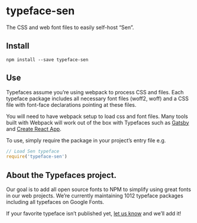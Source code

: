 
# typeface-sen

The CSS and web font files to easily self-host “Sen”.

## Install

`npm install --save typeface-sen`

## Use

Typefaces assume you’re using webpack to process CSS and files. Each typeface
package includes all necessary font files (woff2, woff) and a CSS file with
font-face declarations pointing at these files.

You will need to have webpack setup to load css and font files. Many tools built
with Webpack will work out of the box with Typefaces such as [Gatsby](https://github.com/gatsbyjs/gatsby)
and [Create React App](https://github.com/facebookincubator/create-react-app).

To use, simply require the package in your project’s entry file e.g.

```javascript
// Load Sen typeface
require('typeface-sen')
```

## About the Typefaces project.

Our goal is to add all open source fonts to NPM to simplify using great fonts in
our web projects. We’re currently maintaining 1012 typeface packages
including all typefaces on Google Fonts.

If your favorite typeface isn’t published yet, [let us know](https://github.com/KyleAMathews/typefaces)
and we’ll add it!
